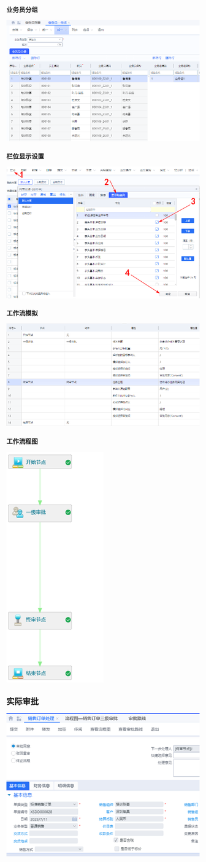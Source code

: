 

### 业务员分组



<img src="./imgs/业务员分组.png" alt="业务员分组" style="zoom:100%;" />

### 栏位显示设置

![显示隐藏列](./imgs/显示隐藏列.png)

### 工作流模拟

![模拟测试工作审批](./imgs/模拟测试工作审批.png)

### 工作流程图

![模拟测试工作审批-图](./imgs/模拟测试工作审批-图.png)

## 实际审批

![审批0](./imgs/审批0.png)